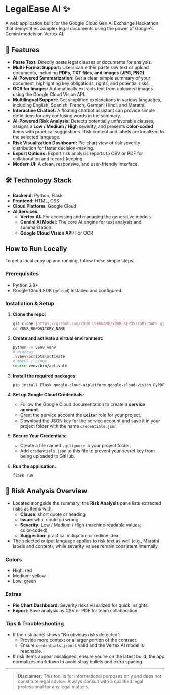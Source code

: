 # LegalEase AI ✨

A web application built for the Google Cloud Gen AI Exchange Hackathon that demystifies complex legal documents using the power of Google's Gemini models on Vertex AI.

## 🚀 Features

- **Paste Text:** Directly paste legal clauses or documents for analysis.
- **Multi-Format Support:** Users can either paste raw text or upload documents, including **PDFs, TXT files, and Images (JPG, PNG)**.
- **AI-Powered Summarization:** Get a clear, simple summary of your document, highlighting key obligations, rights, and potential risks.
- **OCR for Images:** Automatically extracts text from uploaded images using the Google Cloud Vision API.
- **Multilingual Support:** Get simplified explanations in various languages, including English, Spanish, French, German, Hindi, and Marathi.
- **Interactive Chatbot:** A floating chatbot assistant can provide simple definitions for any confusing words in the summary.
- **AI-Powered Risk Analysis:** Detects potentially unfavorable clauses, assigns a **Low / Medium / High** severity, and presents **color‑coded** items with practical suggestions. Risk content and labels are localized to the selected language.
- **Risk Visualization Dashboard:** Pie chart view of risk severity distribution for faster decision-making.
- **Export Options:** Export risk analysis reports to CSV or PDF for collaboration and record-keeping.
- **Modern UI:** A clean, responsive, and user-friendly interface.

## 🛠️ Technology Stack

- **Backend:** Python, Flask
- **Frontend:** HTML, CSS
- **Cloud Platform:** Google Cloud
- **AI Services:**
    - **Vertex AI:** For accessing and managing the generative models.
    - **Gemini AI Model:** The core AI engine for text analysis and summarization.
    - **Google Cloud Vision API:** For OCR

## How to Run Locally

To get a local copy up and running, follow these simple steps.

### Prerequisites
* Python 3.8+
* Google Cloud SDK (`gcloud`) installed and configured.

### Installation & Setup
1.  **Clone the repo:**
    ```sh
    git clone [https://github.com/YOUR_USERNAME/YOUR_REPOSITORY_NAME.git](https://github.com/YOUR_USERNAME/YOUR_REPOSITORY_NAME.git)
    cd YOUR_REPOSITORY_NAME
    ```
2.  **Create and activate a virtual environment:**
    ```sh
    python -m venv venv
    # Windows
    .\venv\Scripts\activate
    # macOS / Linux
    source venv/bin/activate
    ```
3.  **Install the required packages:**
    ```sh
    pip install Flask google-cloud-aiplatform google-cloud-vision PyPDF2 Markdown
    ```
4.  **Set up Google Cloud Credentials:**
    * Follow the Google Cloud documentation to create a **service account**.
    * Grant the service account the **`Editor`** role for your project.
    * Download the JSON key for the service account and save it in your project folder with the name `credentials.json`.

5.  **Secure Your Credentials:**
    * Create a file named `.gitignore` in your project folder.
    * Add `credentials.json` to this file to prevent your secret key from being uploaded to GitHub.

6.  **Run the application:**
    ```sh
    flask run
    ```

## 🧠 Risk Analysis Overview
- Located alongside the summary, the **Risk Analysis** pane lists extracted risks as items with:
  - **Clause**: short quote or heading
  - **Issue**: what could go wrong
  - **Severity**: Low / Medium / High (machine‑readable values; color‑coded)
  - **Suggestion**: practical mitigation or redline idea
- The selected output language applies to risk text as well (e.g., Marathi labels and content), while severity values remain consistent internally.

### Colors
- High: red
- Medium: yellow
- Low: green

### Extras
- **Pie Chart Dashboard:** Severity risks visualized for quick insights.
- **Export:** Save analysis as CSV or PDF for team collaboration.

### Tips & Troubleshooting
- If the risk panel shows “No obvious risks detected”:
  - Provide more context or a larger portion of the contract.
  - Ensure `credentials.json` is valid and the Vertex AI model is reachable.
- If risk items appear misaligned, ensure you’re on the latest build; the app normalizes markdown to avoid stray bullets and extra spacing.

---
> **Disclaimer:** This tool is for informational purposes only and does not constitute legal advice. Always consult with a qualified legal professional for any legal matters.
 
 
